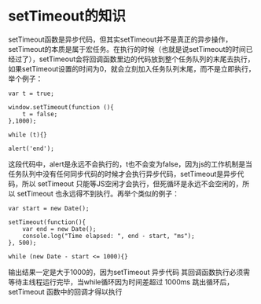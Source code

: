 # setTimeout的知识

setTimeout函数是异步代码，但其实setTimeout并不是真正的异步操作，setTimeout的本质是属于宏任务。在执行的时候（也就是说setTimeout的时间已经过了），setTimeout会将回调函数里边的代码放到整个任务队列的末尾去执行，如果setTimeout设置的时间为0，就会立刻加入任务队列末尾，而不是立即执行，举个例子：

```
var t = true;
    
window.setTimeout(function (){
    t = false;
},1000);
    
while (t){}
    
alert('end');
```
这段代码中，alert是永远不会执行的，t也不会变为false，因为js的工作机制是当任务队列中没有任何同步代码的时候才会执行异步代码，setTimeout是异步代码，所以 setTimeout 只能等JS空闲才会执行，但死循环是永远不会空闲的，所以 setTimeout 也永远得不到执行。再举个类似的例子：

```
var start = new Date();
    
setTimeout(function(){  
    var end = new Date();  
    console.log("Time elapsed: ", end - start, "ms");  
}, 500);  
      
while (new Date - start <= 1000){}
```

输出结果一定是大于1000的，因为setTimeout 异步代码 其回调函数执行必须需等待主线程运行完毕，当while循环因为时间差超过 1000ms 跳出循环后，setTimeout 函数中的回调才得以执行
